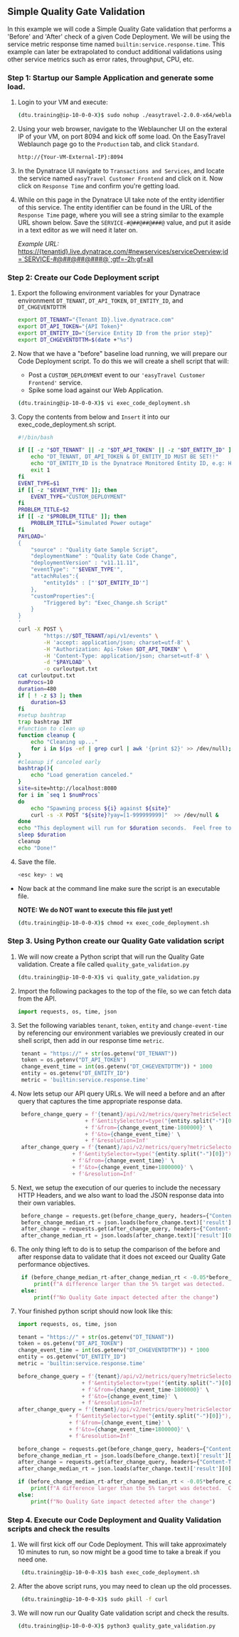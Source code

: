 ## Simple Quality Gate Validation

In this example we will code a Simple Quality Gate validation that performs a 'Before' and 'After' check of a given Code Deployment.  We will be using the service metric response time named `builtin:service.response.time`.  This example can later be extrapolated to conduct additional validations using other service metrics such as error rates, throughput, CPU, etc.

### Step 1: Startup our Sample Application and generate some load.

1. Login to your VM and execute:

   ```bash
   (dtu.training@ip-10-0-0-X)$ sudo nohup ./easytravel-2.0.0-x64/weblauncher/weblauncher.sh &
   ```

2. Using your web browser, navigate to the Weblauncher UI on the exteral IP of your VM, on port 8094 and kick off some load. On the EasyTravel Weblaunch page go to the `Production` tab, and click `Standard`.   

    ```bash
   http://{Your-VM-External-IP}:8094
    ```

3. In the Dynatrace UI navigate to `Transactions and Services`, and locate the service named `easyTravel Customer Frontend` and click on it. Now click on `Response Time` and confirm you're getting load.  

4. While on this page in the Dynatrace UI take note of the entity identifier of this service. The entity identifier can be found in the URL of the `Response Time` page, where you will see a string similar to the example URL shown below. Save the `SERVICE-#@##@##@###@` value, and put it aside in a text editor as we will need it later on. 

   *Example URL:*
   <https://{tenantid}.live.dynatrace.com/#newservices/serviceOverview;id=`SERVICE-#@##@##@###@`;gtf=-2h;gf=all>

### Step 2: Create our Code Deployment script

1. Export the following environment variables for your Dynatrace environment `DT_TENANT`, `DT_API_TOKEN`, `DT_ENTITY_ID`, and `DT_CHGEVENTDTTM`

    ```bash
    export DT_TENANT="{Tenant ID}.live.dynatrace.com"
    export DT_API_TOKEN="{API Token}"
    export DT_ENTITY_ID="{Service Entity ID from the prior step}"
    export DT_CHGEVENTDTTM=$(date +"%s")
    ```
2. Now that we have a "before" baseline load running, we will prepare our Code Deployment script. To do this we will create a shell script that will:

    - Post a `CUSTOM_DEPLOYMENT` event to our `'easyTravel Customer Frontend'` service.
    - Spike some load against our Web Application.  
    
    ```bash
    (dtu.training@ip-10-0-0-X)$ vi exec_code_deployment.sh
    ```
3. Copy the contents from below and `Insert` it into our exec_code_deployment.sh script. 

    ```bash
    #!/bin/bash

    if [[ -z "$DT_TENANT" || -z "$DT_API_TOKEN" || -z "$DT_ENTITY_ID" ]]; then
        echo "DT_TENANT, DT_API_TOKEN & DT_ENTITY_ID MUST BE SET!!"
        echo "DT_ENTITY_ID is the Dynatrace Monitored Entity ID, e.g: HOST-ABCD123213123 that this script sends an error event to"
        exit 1
    fi
    EVENT_TYPE=$1
    if [[ -z "$EVENT_TYPE" ]]; then
        EVENT_TYPE="CUSTOM_DEPLOYMENT"
    fi
    PROBLEM_TITLE=$2
    if [[ -z "$PROBLEM_TITLE" ]]; then
        PROBLEM_TITLE="Simulated Power outage"
    fi
    PAYLOAD='
    {
        "source" : "Quality Gate Sample Script",
        "deploymentName" : "Quality Gate Code Change",
        "deploymentVersion" : "v11.11.11",
        "eventType": "'$EVENT_TYPE'",
        "attachRules":{
            "entityIds" : ["'$DT_ENTITY_ID'"]
        },
        "customProperties":{
            "Triggered by": "Exec_Change.sh Script"
        }
    }
    '
    curl -X POST \
            "https://$DT_TENANT/api/v1/events" \
            -H 'accept: application/json; charset=utf-8' \
            -H "Authorization: Api-Token $DT_API_TOKEN" \
            -H 'Content-Type: application/json; charset=utf-8' \
            -d "$PAYLOAD" \
            -o curloutput.txt
    cat curloutput.txt
    numProcs=10
    duration=480
    if [ ! -z $3 ]; then
        duration=$3
    fi
    #setup bashtrap
    trap bashtrap INT
    #function to clean up
    function cleanup {
        echo "Cleaning up..."
        for i in $(ps -ef | grep curl | awk '{print $2}' >> /dev/null); do kill -9 $i; done
    }
    #cleanup if canceled early
    bashtrap(){
        echo "Load generation canceled."
    }
    site=site=http://localhost:8080
    for i in `seq 1 $numProcs`
    do
        echo "Spawning process ${i} against ${site}"
        curl -s -X POST "${site}?yay=[1-999999999]"  >> /dev/null &
    done
    echo "This deployment will run for $duration seconds.  Feel free to take a break!!!"
    sleep $duration
    cleanup
    echo "Done!"
    ```

4. Save the file. 

    ```bash
    <esc key> : wq
    ```

- Now back at the command line make sure the script is an executable file.

    **NOTE: We do NOT want to execute this file just yet!**

    ```bash
    (dtu.training@ip-10-0-0-X)$ chmod +x exec_code_deployment.sh
    ```

### Step 3. Using Python create our Quality Gate validation script 

1. We will now create a Python script that will run the Quality Gate validation. Create a file called `quality_gate_validation.py`

   ```bash
   (dtu.training@ip-10-0-0-X)$ vi quality_gate_validation.py
   ```

2. Import the following packages to the top of the file, so we can fetch data from the API.

   ```python
   import requests, os, time, json
   ```

3. Set the following variables `tenant`, `token`, `entity` and `change-event-time` by referencing our environment variables we previously created in our shell script, then add in our response time `metric`.

   ```python
    tenant = "https://" + str(os.getenv("DT_TENANT"))
    token = os.getenv("DT_API_TOKEN")
    change_event_time = int(os.getenv("DT_CHGEVENTDTTM")) * 1000
    entity = os.getenv("DT_ENTITY_ID")
    metric = 'builtin:service.response.time'
   ```
4. Now lets setup our API query URLs.  We will need a before and an after query that captures the time appropriate response data.

   ```python
    before_change_query = f'{tenant}/api/v2/metrics/query?metricSelector={metric}:percentile(50)' \
                        + f'&entitySelector=type("{entity.split("-")[0]}"),entityId("{entity}")'\
                        + f'&from={change_event_time-1800000}' \
                        + f'&to={change_event_time}' \
                        + f'&resolution=Inf'
    after_change_query = f'{tenant}/api/v2/metrics/query?metricSelector={metric}:percentile(50)' \
                    + f'&entitySelector=type("{entity.split("-")[0]}"),entityId("{entity}")' \
                    + f'&from={change_event_time}' \
                    + f'&to={change_event_time+1800000}' \
                    + f'&resolution=Inf'                     
   ```


5. Next, we setup the execution of our queries to include the necessary HTTP Headers, and we also want to load the JSON response data into their own variables.

   ```python
    before_change = requests.get(before_change_query, headers={"Content-Type": "application/json","Authorization": f"Api-Token {token}"})
    before_change_median_rt = json.loads(before_change.text)['result'][0]['data'][0]['values'][0]
    after_change = requests.get(after_change_query, headers={"Content-Type": "application/json","Authorization": f"Api-Token {token}"})
    after_change_median_rt = json.loads(after_change.text)['result'][0]['data'][0]['values'][0]
   ```
6. The only thing left to do is to setup the comparison of the before and after response data to validate that it does not exceed our Quality Gate performance objectives.  

   ```python
    if (before_change_median_rt-after_change_median_rt < -0.05*before_change_median_rt): 
        print(f"A difference larger than the 5% target was detected.  Consider investigation or change roll-back")
    else: 
        print(f"No Quality Gate impact detected after the change")
   ```

7. Your finished python script should now look like this:

    ```python
    import requests, os, time, json

    tenant = "https://" + str(os.getenv("DT_TENANT"))
    token = os.getenv("DT_API_TOKEN")
    change_event_time = int(os.getenv("DT_CHGEVENTDTTM")) * 1000
    entity = os.getenv("DT_ENTITY_ID")
    metric = 'builtin:service.response.time'

    before_change_query = f'{tenant}/api/v2/metrics/query?metricSelector={metric}:percentile(50)' \
                        + f'&entitySelector=type("{entity.split("-")[0]}"),entityId("{entity}")'\
                        + f'&from={change_event_time-1800000}' \
                        + f'&to={change_event_time}' \
                        + f'&resolution=Inf'
    after_change_query = f'{tenant}/api/v2/metrics/query?metricSelector={metric}:percentile(50)' \
                    + f'&entitySelector=type("{entity.split("-")[0]}"),entityId("{entity}")' \
                    + f'&from={change_event_time}' \
                    + f'&to={change_event_time+1800000}' \
                    + f'&resolution=Inf' 

    before_change = requests.get(before_change_query, headers={"Content-Type": "application/json","Authorization": f"Api-Token {token}"})
    before_change_median_rt = json.loads(before_change.text)['result'][0]['data'][0]['values'][0]
    after_change = requests.get(after_change_query, headers={"Content-Type": "application/json","Authorization": f"Api-Token {token}"})
    after_change_median_rt = json.loads(after_change.text)['result'][0]['data'][0]['values'][0]

    if (before_change_median_rt-after_change_median_rt < -0.05*before_change_median_rt): 
        print(f"A difference larger than the 5% target was detected.  Consider investigation or change roll-back")
    else: 
        print(f"No Quality Gate impact detected after the change")
    ```

### Step 4. Execute our Code Deployment and Quality Validation scripts and check the results

1. We will first kick off our Code Deployment. This will take approximately 10 minutes to run, so now might be a good time to take a break if you need one. 

   ```bash 
    (dtu.training@ip-10-0-0-X)$ bash exec_code_deployment.sh 
   ```

2. After the above script runs, you may need to clean up the old processes.   

   ```bash 
    (dtu.training@ip-10-0-0-X)$ sudo pkill -f curl 
   ```

3. We will now run our Quality Gate validation script and check the results.

    ```bash
    (dtu.training@ip-10-0-0-X)$ python3 quality_gate_validation.py
   ```
